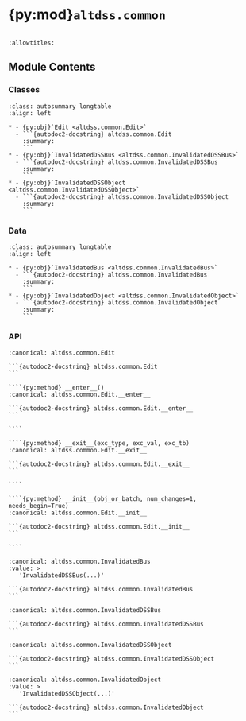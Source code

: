 # {py:mod}`altdss.common`

```{py:module} altdss.common
```

```{autodoc2-docstring} altdss.common
:allowtitles:
```

## Module Contents

### Classes

````{list-table}
:class: autosummary longtable
:align: left

* - {py:obj}`Edit <altdss.common.Edit>`
  - ```{autodoc2-docstring} altdss.common.Edit
    :summary:
    ```
* - {py:obj}`InvalidatedDSSBus <altdss.common.InvalidatedDSSBus>`
  - ```{autodoc2-docstring} altdss.common.InvalidatedDSSBus
    :summary:
    ```
* - {py:obj}`InvalidatedDSSObject <altdss.common.InvalidatedDSSObject>`
  - ```{autodoc2-docstring} altdss.common.InvalidatedDSSObject
    :summary:
    ```
````

### Data

````{list-table}
:class: autosummary longtable
:align: left

* - {py:obj}`InvalidatedBus <altdss.common.InvalidatedBus>`
  - ```{autodoc2-docstring} altdss.common.InvalidatedBus
    :summary:
    ```
* - {py:obj}`InvalidatedObject <altdss.common.InvalidatedObject>`
  - ```{autodoc2-docstring} altdss.common.InvalidatedObject
    :summary:
    ```
````

### API

`````{py:class} Edit(obj_or_batch, num_changes=1, needs_begin=True)
:canonical: altdss.common.Edit

```{autodoc2-docstring} altdss.common.Edit
```

````{py:method} __enter__()
:canonical: altdss.common.Edit.__enter__

```{autodoc2-docstring} altdss.common.Edit.__enter__
```

````

````{py:method} __exit__(exc_type, exc_val, exc_tb)
:canonical: altdss.common.Edit.__exit__

```{autodoc2-docstring} altdss.common.Edit.__exit__
```

````

````{py:method} __init__(obj_or_batch, num_changes=1, needs_begin=True)
:canonical: altdss.common.Edit.__init__

```{autodoc2-docstring} altdss.common.Edit.__init__
```

````

`````

````{py:data} InvalidatedBus
:canonical: altdss.common.InvalidatedBus
:value: >
   'InvalidatedDSSBus(...)'

```{autodoc2-docstring} altdss.common.InvalidatedBus
```

````

````{py:class} InvalidatedDSSBus
:canonical: altdss.common.InvalidatedDSSBus

```{autodoc2-docstring} altdss.common.InvalidatedDSSBus
```

````

````{py:class} InvalidatedDSSObject
:canonical: altdss.common.InvalidatedDSSObject

```{autodoc2-docstring} altdss.common.InvalidatedDSSObject
```

````

````{py:data} InvalidatedObject
:canonical: altdss.common.InvalidatedObject
:value: >
   'InvalidatedDSSObject(...)'

```{autodoc2-docstring} altdss.common.InvalidatedObject
```

````
